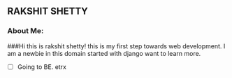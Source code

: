## RAKSHIT SHETTY

### About Me:

###Hi this is rakshit shetty! this is my first step towards web development. I am a newbie in this domain started with django want to learn more.
- [ ] Going to BE. etrx
